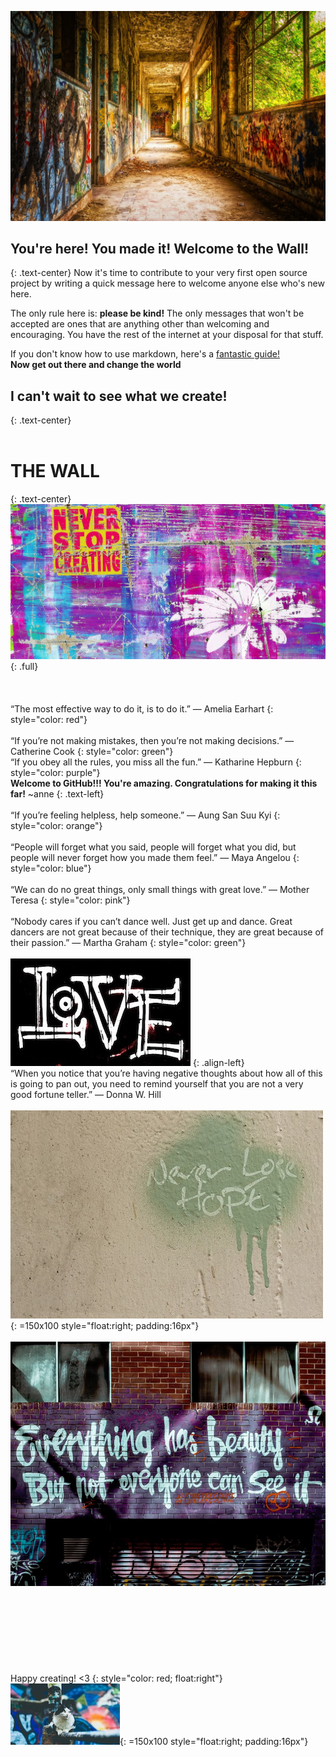 ![Photo by Tama66 via Pixabay](Images/pixabay_Tama66.jpg)

## You're here! You made it! Welcome to the Wall!
{: .text-center}
Now it's time to contribute to your very first open source project by writing a quick message here to welcome anyone else who's new here. 

The only rule here is: **please be kind!** The only messages that won't be accepted are ones that are anything other than welcoming and encouraging. You have the rest of the internet at your disposal for that stuff.

If you don't know how to use markdown, here's a [fantastic guide!](http://agea.github.io/tutorial.md/)
<br>
**Now get out there and change the world**


## I can't wait to see what we create!
{: .text-center}
<br>
<br>
# THE WALL
{: .text-center}
![Image by ShonEjai via Pixabay](Images/pixabay_ShonEjai.jpg)
{: .full}
<br>
<br>
<br>
<br>
“The most effective way to do it, is to do it.” — Amelia Earhart
{: style="color: red"}
<br>
<br>
“If you’re not making mistakes, then you’re not making decisions.” — Catherine Cook
{: style="color: green"}
<br>
“If you obey all the rules, you miss all the fun.” — Katharine Hepburn
{: style="color: purple"}
<br>
**Welcome to GitHub!!! You're amazing. Congratulations for making it this far!** ~anne 
{: .text-left}
<br>
<br>
“If you’re feeling helpless, help someone.” — Aung San Suu Kyi
{: style="color: orange"}
<br>
<br>
“People will forget what you said, people will forget what you did, but people will never forget how you made them feel.” — Maya Angelou
{: style="color: blue"}
<br>
<br>
“We can do no great things, only small things with great love.” — Mother Teresa
{: style="color: pink"}
<br>
<br>
“Nobody cares if you can’t dance well. Just get up and dance. Great dancers are not great because of their technique, they are great because of their passion.” — Martha Graham
{: style="color: green"}
<br>
<br>
![Image by pixel2013 via Pixabay](Images/pixabay_pixel2013.jpg)
{: .align-left}
<br>
“When you notice that you’re having negative thoughts about how all of this is going to pan out, you need to remind yourself that you are not a very good fortune teller.” — Donna W. Hill
<br>
<br>
![Image by ShonEjai via Pixabay](Images/pixabay_ShonEjai(hope).jpg){: =150x100 style="float:right; padding:16px"}
<br>
<br>
![Image by StockSnap via Pixabay](Images/pixabay_StockSnap(beauty).jpg)
<br>
<br>
<br>
<br>
<br>
<br>
<br>
<br>
<br>
Happy creating! <3
{: style="color: red; float:right"}
![Image by StockSnap via Pixabay](Images/pixabay_StockSnap(cat).jpg){: =150x100 style="float:right; padding:16px"}
<br>
<br>
<br>
<br>
<br>
<br>
<br>
<br>
